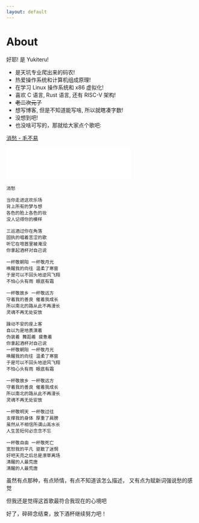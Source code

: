 ```yaml
---
layout: default
---
```


# About

好耶! 是 Yukiteru!

- 是天坑专业爬出来的码农!
- 热爱操作系统和计算机组成原理!
- 在学习 Linux 操作系统和 x86 虚拟化!
- 喜欢 C 语言, Rust 语言, 还有 RISC-V 架构!
- ~~老二次元了~~
- 想写博客, 但是不知道能写啥, 所以就瞎凑字数!
- 没想到吧!
- 也没啥可写的，那就给大家点个歌吧:

[消愁 - 毛不易](https://music.163.com/song?id=569200213)

<iframe
 frameborder="no"
 border="0"
 marginwidth="0"
 marginheight="0"
 width=330
 height=86
 src="//music.163.com/outchain/player?type=2&id=569200213&auto=0&height=66">
</iframe>

```plain
消愁

当你走进这欢乐场
背上所有的梦与想
各色的脸上各色的妆
没人记得你的模样

三巡酒过你在角落
固执的唱着苦涩的歌
听它在喧嚣里被淹没
你拿起酒杯对自己说

一杯敬朝阳 一杯敬月光
唤醒我的向往 温柔了寒窗
于是可以不回头地逆风飞翔
不怕心头有雨 眼底有霜

一杯敬故乡 一杯敬远方
守着我的善良 催着我成长
所以南北的路从此不再漫长
灵魂不再无处安放

躁动不安的座上客
自以为是地表演着
伪装着 舞蹈着 疲惫着
你拿起酒杯对自己说
一杯敬朝阳 一杯敬月光
唤醒我的向往 温柔了寒窗
于是可以不回头地逆风飞翔
不怕心头有雨 眼底有霜

一杯敬故乡 一杯敬远方
守着我的善良 催着我成长
所以南北的路从此不再漫长
灵魂不再无处安放

一杯敬明天 一杯敬过往
支撑我的身体 厚重了肩膀
虽然从不相信所谓山高水长
人生苦短何必念念不忘

一杯敬自由 一杯敬死亡
宽恕我的平凡 驱散了迷惘
好吧天亮之后总是潦草离场
清醒的人最荒唐
清醒的人最荒唐
```

虽然有点那种，有点矫情，有点不知道该怎么描述，
又有点为赋新词强说愁的感觉

但我还是觉得这首歌最符合我现在的心境吧

好了，碎碎念结束，放下酒杯继续努力吧！
